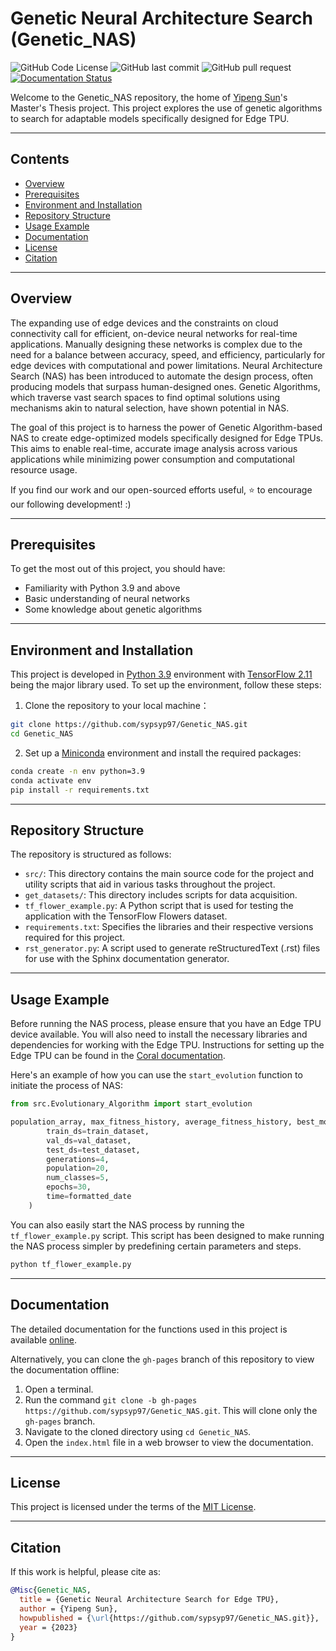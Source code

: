 # Genetic Neural Architecture Search (Genetic_NAS)

![GitHub Code License](https://img.shields.io/github/license/sypsyp97/Genetic_NAS?style=plastic&logo=github&logoColor=white&color=blue)
![GitHub last commit](https://img.shields.io/github/last-commit/sypsyp97/Genetic_NAS?style=plastic&logo=github&logoColor=white&color=yellow)
![GitHub pull request](https://img.shields.io/badge/PRs-not_welcome-red?style=plastic&logo=github&logoColor=white)
[![Documentation Status](https://img.shields.io/badge/Documentation-Online-green?style=plastic&logo=read-the-docs&logoColor=white)](https://sypsyp97.github.io/Genetic_NAS/)


Welcome to the Genetic_NAS repository, the home of [Yipeng Sun](https://github.com/sypsyp97)'s Master's Thesis project. This project explores the use of genetic algorithms to search for adaptable models specifically designed for Edge TPU. 

---

## Contents
- [Overview](https://github.com/sypsyp97/Genetic_NAS#overview)
- [Prerequisites](https://github.com/sypsyp97/Genetic_NAS#prerequisites)
- [Environment and Installation](https://github.com/sypsyp97/Genetic_NAS#environment-and-installation)
- [Repository Structure](https://github.com/sypsyp97/Genetic_NAS#repository-structure)
- [Usage Example](https://github.com/sypsyp97/Genetic_NAS#usage-example)
- [Documentation](https://github.com/sypsyp97/Genetic_NAS#documentation)
- [License](https://github.com/sypsyp97/Genetic_NAS#license)
- [Citation](https://github.com/sypsyp97/Genetic_NAS#citation)

---

## Overview

The expanding use of edge devices and the constraints on cloud connectivity call for efficient, on-device neural networks for real-time applications. Manually designing these networks is complex due to the need for a balance between accuracy, speed, and efficiency, particularly for edge devices with computational and power limitations. Neural Architecture Search (NAS) has been introduced to automate the design process, often producing models that surpass human-designed ones. Genetic Algorithms, which traverse vast search spaces to find optimal solutions using mechanisms akin to natural selection, have shown potential in NAS. 

The goal of this project is to harness the power of Genetic Algorithm-based NAS to create edge-optimized models specifically designed for Edge TPUs. This aims to enable real-time, accurate image analysis across various applications while minimizing power consumption and computational resource usage.

If you find our work and our open-sourced efforts useful, ⭐️ to encourage our following development! :)

---


## Prerequisites

To get the most out of this project, you should have:

- Familiarity with Python 3.9 and above
- Basic understanding of neural networks
- Some knowledge about genetic algorithms

---
## Environment and Installation

This project is developed in [Python 3.9](https://www.python.org/downloads/release/python-390/) environment with [TensorFlow 2.11](https://www.tensorflow.org/install/pip) being the major library used. To set up the environment, follow these steps:

1. Clone the repository to your local machine：
 ```bash
git clone https://github.com/sypsyp97/Genetic_NAS.git
cd Genetic_NAS
```

2. Set up a [Miniconda](https://docs.conda.io/en/latest/miniconda.html) environment and install the required packages:
```bash
conda create -n env python=3.9
conda activate env
pip install -r requirements.txt

```
---
## Repository Structure

The repository is structured as follows:

- `src/`: This directory contains the main source code for the project and utility scripts that aid in various tasks throughout the project.
- `get_datasets/`: This directory includes scripts for data acquisition.
- `tf_flower_example.py`: A Python script that is used for testing the application with the TensorFlow Flowers dataset.
- `requirements.txt`: Specifies the libraries and their respective versions required for this project.
- `rst_generator.py`: A script used to generate reStructuredText (.rst) files for use with the Sphinx documentation generator.

---

## Usage Example

Before running the NAS process, please ensure that you have an Edge TPU device available. You will also need to install the necessary libraries and dependencies for working with the Edge TPU. Instructions for setting up the Edge TPU can be found in the [Coral documentation](https://coral.ai/docs/accelerator/get-started/).

Here's an example of how you can use the `start_evolution` function to initiate the process of NAS:

```python
from src.Evolutionary_Algorithm import start_evolution

population_array, max_fitness_history, average_fitness_history, best_models_arrays = start_evolution(
        train_ds=train_dataset,
        val_ds=val_dataset,
        test_ds=test_dataset,
        generations=4,
        population=20,
        num_classes=5,
        epochs=30,
        time=formatted_date
    )
```

You can also easily start the NAS process by running the `tf_flower_example.py` script. This script has been designed to make running the NAS process simpler by predefining certain parameters and steps.
```bash
python tf_flower_example.py
```
---
## Documentation

The detailed documentation for the functions used in this project is available [online](https://sypsyp97.github.io/Genetic_NAS/).

Alternatively, you can clone the `gh-pages` branch of this repository to view the documentation offline:

1. Open a terminal.
2. Run the command `git clone -b gh-pages https://github.com/sypsyp97/Genetic_NAS.git`. This will clone only the `gh-pages` branch.
3. Navigate to the cloned directory using `cd Genetic_NAS`.
4. Open the `index.html` file in a web browser to view the documentation.

---
## License

This project is licensed under the terms of the [MIT License](LICENSE). 

---
## Citation

If this work is helpful, please cite as:

```bibtex
@Misc{Genetic_NAS,
  title = {Genetic Neural Architecture Search for Edge TPU},
  author = {Yipeng Sun},
  howpublished = {\url{https://github.com/sypsyp97/Genetic_NAS.git}},
  year = {2023}
}
```
